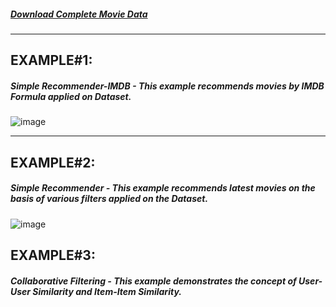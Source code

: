 ##### [Download Complete Movie Data](https://www.kaggle.com/rahulvaish/moviesdata) 

<hr>

## EXAMPLE#1: 
##### Simple Recommender-IMDB - This example recommends movies by IMDB Formula applied on Dataset.
![image](https://user-images.githubusercontent.com/689226/49779723-77353280-fd31-11e8-8389-06a66c520499.png)

<hr>

## EXAMPLE#2: 
##### Simple Recommender - This example recommends latest movies on the basis of various filters applied on the Dataset.
![image](https://user-images.githubusercontent.com/689226/49779790-c3807280-fd31-11e8-91e2-1d25d6cea123.png)

## EXAMPLE#3: 
##### Collaborative Filtering - This example demonstrates the concept of User-User Similarity and Item-Item Similarity.
